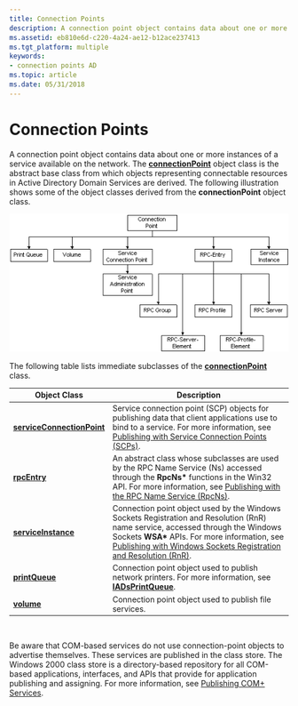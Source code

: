 ```yaml
---
title: Connection Points
description: A connection point object contains data about one or more instances of a service available on the network.
ms.assetid: eb810e6d-c220-4a24-ae12-b12ace237413
ms.tgt_platform: multiple
keywords:
- connection points AD
ms.topic: article
ms.date: 05/31/2018
---
```


# Connection Points

A connection point object contains data about one or more instances of a service available on the network. The [**connectionPoint**](/windows/desktop/ADSchema/c-connectionpoint) object class is the abstract base class from which objects representing connectable resources in Active Directory Domain Services are derived. The following illustration shows some of the object classes derived from the **connectionPoint** object class.

![object classes derived from the connectionpoint object class](images/connection-points.png)

The following table lists immediate subclasses of the [**connectionPoint**](/windows/desktop/ADSchema/c-connectionpoint) class.



| Object Class                                                    | Description                                                                                                                                                                                                                                                                                                              |
|-----------------------------------------------------------------|--------------------------------------------------------------------------------------------------------------------------------------------------------------------------------------------------------------------------------------------------------------------------------------------------------------------------|
| [**serviceConnectionPoint**](/windows/desktop/ADSchema/c-serviceconnectionpoint) | Service connection point (SCP) objects for publishing data that client applications use to bind to a service. For more information, see [Publishing with Service Connection Points (SCPs)](publishing-with-service-connection-points.md).                                                                               |
| [**rpcEntry**](/windows/desktop/ADSchema/c-rpcentry)                             | An abstract class whose subclasses are used by the RPC Name Service (Ns) accessed through the **RpcNs\*** functions in the Win32 API. For more information, see [Publishing with the RPC Name Service (RpcNs)](publishing-with-the-rpc-name-service-rpcns.md).                                                          |
| [**serviceInstance**](/windows/desktop/ADSchema/c-serviceinstance)               | Connection point object used by the Windows Sockets Registration and Resolution (RnR) name service, accessed through the Windows Sockets **WSA\*** APIs. For more information, see [Publishing with Windows Sockets Registration and Resolution (RnR)](publishing-with-windows-sockets-registration-and-resolution.md). |
| [**printQueue**](/windows/desktop/ADSchema/c-printqueue)                         | Connection point object used to publish network printers. For more information, see [**IADsPrintQueue**](/windows/desktop/api/iads/nn-iads-iadsprintqueue).                                                                                                                                                                                           |
| [**volume**](/windows/desktop/ADSchema/c-volume)                                 | Connection point object used to publish file services.                                                                                                                                                                                                                                                                   |



 

Be aware that COM-based services do not use connection-point objects to advertise themselves. These services are published in the class store. The Windows 2000 class store is a directory-based repository for all COM-based applications, interfaces, and APIs that provide for application publishing and assigning. For more information, see [Publishing COM+ Services](publishing-com-services.md).

 

 